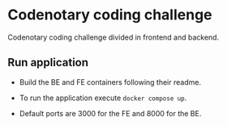 # Codenotary coding challenge

Codenotary coding challenge divided in frontend and backend.

## Run application

* Build the BE and FE containers following their readme.

* To run the application execute `docker compose up`.

* Default ports are 3000 for the FE and 8000 for the BE.